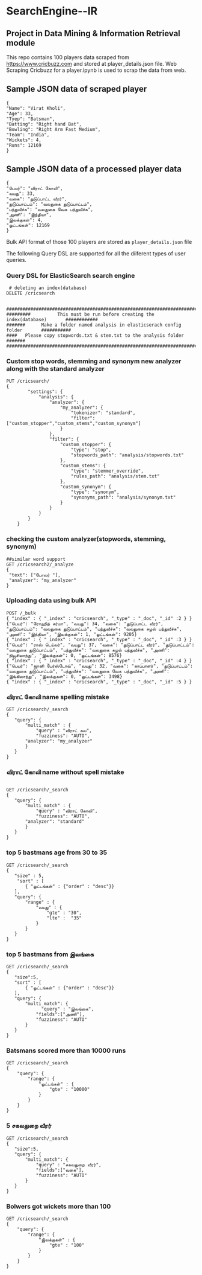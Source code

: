 # SearchEngine--IR
## Project in Data Mining & Information Retrieval module 

This repo contains 100 players data scraped from https://www.cricbuzz.com and stored at player_details.json file. Web Scraping Cricbuzz for a player.ipynb is used to scrap the data from web.

## Sample JSON data of scraped player

```
{
"Name": "Virat Kholi", 
"Age": 33, 
"Tyep": "Batsman", 
"Batting": "Right hand Bat",
"Bowling": "Right Arm Fast Medium",
"Team": "India", 
"Wickets": 4, 
"Runs": 12169
}
```

## Sample JSON data of a processed player data

```
{
"பெயர்": "விராட் கோலி", 
"வயது": 33, 
"வகை": "துடுப்பாட்ட வீரர்", 
"துடுப்பாட்டம்": "வலதுகை துடுப்பாட்டம்",
"பந்துவீச்சு": "வலதுகை வேக பந்துவீச்சு",
"அணி": "இந்தியா", 
"இலக்குகள்": 4, 
"ஓட்டங்கள்": 12169
}
```

Bulk API format of those 100 players are stored as ```player_details.json``` file

The following Query DSL are supported for all the diiferent types of user queries.

###  Query DSL for ElasticSearch search engine

```
 # deleting an index(database)
DELETE /cricsearch


##########################################################################################
#########          This must be run before creating the index(database)       ############
#######      Make a folder named analysis in elasticserach config folder       ###########
####   Please copy stopwords.txt & stem.txt to the analysis folder #######
##########################################################################################

 ```
### Custom stop words, stemming and synonym new analyzer along with the standard analyzer

```
PUT /cricsearch/
{
        "settings": {
            "analysis": {
                "analyzer": {
                    "my_analyzer": {
                        "tokenizer": "standard",
                        "filter": ["custom_stopper","custom_stems","custom_synonym"]
                    }
                },
                "filter": {
                    "custom_stopper": {
                        "type": "stop",
                        "stopwords_path": "analysis/stopwords.txt"
                    },
                    "custom_stems": {
                        "type": "stemmer_override",
                        "rules_path": "analysis/stem.txt"
                    },
                    "custom_synonym": {
                        "type": "synonym",
                        "synonyms_path": "analysis/synonym.txt"                
                    }
                }
            }
        }
    }
 ```
 
### checking the custom analyzer(stopwords, stemming, synonym)
```
##similar word support
GET /cricsearch2/_analyze
{
 "text": ["போலர் "],
 "analyzer": "my_analyzer"
}
```
  
### Uploading data using bulk API
 ```
POST /_bulk
{ "index" : { "_index" : "cricsearch", "_type" : "_doc", "_id" :2 } }
{"பெயர்": "ரோஹித் சர்மா", "வயது": 34, "வகை": "துடுப்பாட்ட வீரர்", "துடுப்பாட்டம்": "வலதுகை துடுப்பாட்டம்", "பந்துவீச்சு": "வலதுகை சுழல் பந்துவீச்சு", "அணி": "இந்தியா", "இலக்குகள்": 1, "ஓட்டங்கள்": 9205}
{ "index" : { "_index" : "cricsearch", "_type" : "_doc", "_id" :3 } }
{"பெயர்": "ராஸ் டெய்லர்", "வயது": 37, "வகை": "துடுப்பாட்ட வீரர்", "துடுப்பாட்டம்": "வலதுகை துடுப்பாட்டம்", "பந்துவீச்சு": "வலதுகை சுழல் பந்துவீச்சு", "அணி": "நியூசிலாந்து", "இலக்குகள்": 0, "ஓட்டங்கள்": 8576}
{ "index" : { "_index" : "cricsearch", "_type" : "_doc", "_id" :4 } }
{"பெயர்": "ஜானி பேர்ஸ்டோவ்", "வயது": 32, "வகை": "காப்பாளர்", "துடுப்பாட்டம்": "வலதுகை துடுப்பாட்டம்", "பந்துவீச்சு": "வலதுகை வேக பந்துவீச்சு", "அணி": "இங்கிலாந்து", "இலக்குகள்": 0, "ஓட்டங்கள்": 3498}
{ "index" : { "_index" : "cricsearch", "_type" : "_doc", "_id" :5 } }

```

### விராட் கோலி  name spelling mistake
```
GET /cricsearch/_search
{
   "query": {
       "multi_match" : {
           "query" : "விராட் கல",
           "fuzziness": "AUTO",
       "analyzer": "my_analyzer"
       }
   }
}
```

### விராட் கோலி name without spell mistake
```

GET /cricsearch/_search
{
   "query": {
       "multi_match" : {
           "query" : "விராட் கோலி",
           "fuzziness": "AUTO",
       "analyzer": "standard"
       }
   }
}
```

### top 5 bastmans age from 30 to 35
```
GET /cricsearch/_search
{
   "size" : 5,
    "sort" : [
       { "ஓட்டங்கள்" : {"order" : "desc"}}
   ],
   "query": {
       "range" : {
           "வயது" : {
               "gte" : "30",
               "lte" :  "35"
           }
       }
   }
}
```

### top 5 bastmans from இலங்கை
```
GET /cricsearch/_search
{
   "size":5,
   "sort" : [
       { "ஓட்டங்கள்" : {"order" : "desc"}}
   ],
   "query": {
       "multi_match": {
             "query" : "இலங்கை",
           "fields":["அணி"],
           "fuzziness": "AUTO"
       }
   }
}

```

### Batsmans scored more than 10000 runs
```
GET /cricsearch/_search
{
    "query": {
        "range": {
            "ஓட்டங்கள்" : {
                "gte" : "10000"
            }
        }
    }
}
```

### 5 சகலதுறை வீரர்
```
GET /cricsearch/_search
{
   "size":5,
   "query": {
       "multi_match": {
           "query" : "சகலதுறை வீரர்",
           "fields":["வகை"],
           "fuzziness": "AUTO"
       }
   }
}
```
### Bolwers got wickets more than 100
```
GET /cricsearch/_search
{
    "query": {
        "range": {
            "இலக்குகள்" : {
                "gte" : "100"
            }
        }
    }
}
```
